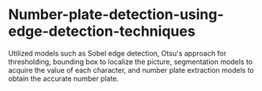 # Number-plate-detection-using-edge-detection-techniques
 Utilized models such as Sobel edge detection, Otsu's approach for thresholding, bounding box to localize the  picture, segmentation models to acquire the value of each character, and number plate extraction models to  obtain the accurate number plate.
